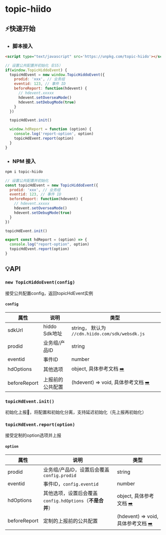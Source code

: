 # topic-hiido


## ⚡快速开始
+ ### 脚本接入
```html
<script type="text/javascript" src='https://unpkg.com/topic-hiido'></script>
```

```javascript
// 设置公共配置并初始化（ES5）
if(window.TopicHiddoEvent) {
  topicHdEvent = new window.TopicHiddoEvent({
    prodid: 'xxx', // 业务组
    eventid: 123, // 事件 ID
    beforeReport: function(hdevent) {
      // hdevent.xxxxx
      hdevent.setOverseaMode()
      hdevent.setDebugMode(true)
    }
  })

  topicHdEvent.init()

  window.hdReport = function (option) {
    console.log('report-option', option)
    topicHdEvent.report(option)
  }
}

```

+ ### NPM 接入

```bash
npm i topic-hiido
```

```javascript
// 设置公共配置并初始化
const topicHdEvent = new TopicHiddoEvent({
  prodid: 'xxx', // 业务组
  eventid: 123, // 事件 ID
  beforeReport: function(hdevent) {
    // hdevent.xxxxx
    hdevent.setOverseaMode()
    hdevent.setDebugMode(true)
  }
})

topicHdEvent.init()

export const hdReport = (option) => {
  console.log("report-option", option)
  topicHdEvent.report(option)
}
```



## 💡API

### ```new TopicHiddoEvent(config)```
接受公共配置config，返回topicHdEvent实例

#### ```config```

| 属性 | 说明 | 类型 |
| - | - | - |
| sdkUrl | hiddo Sdk地址  | string， 默认为 ```//cdn.hiido.com/sdk/websdk.js``` |
| prodid | 业务组/产品ID | string |
| eventid | 事件ID | number |
| hdOptions | 其他选项 | object, 具体参考文档 [➡️](https://developer.duowan.com/doc/hiidosdk/websdk/README.html) |
| beforeReport | 上报前的公共配置 | (hdevent) => void, 具体参考文档 [➡️](https://developer.duowan.com/doc/hiidosdk/websdk/README.html) |

### ```topicHdEvent.init()```
初始化上报，将配置和初始化分离，支持延迟初始化（先上报再初始化）

### ```topicHdEvent.report(option)```
接受定制的option选项并上报

#### ```option```

| 属性 | 说明 | 类型 |
| - | - | - |
| prodid | 业务组/产品ID，设置后会覆盖```config.prodid``` | string |
| eventid | 事件ID，```config.eventid``` | number |
| hdOptions | 其他选项，设置后会覆盖```config.hdOptions```（**不是合并**） | object, 具体参考文档 [➡️](https://developer.duowan.com/doc/hiidosdk/websdk/README.html) |
| beforeReport | 定制的上报前的公共配置 | (hdevent) => void, 具体参考文档 [➡️](https://developer.duowan.com/doc/hiidosdk/websdk/README.html) |

